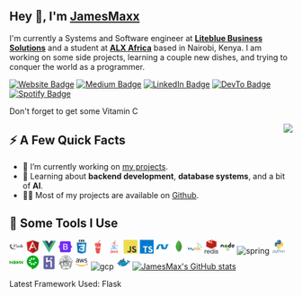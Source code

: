 <h2>Hey 👋, I'm <a href="https://stanleylim.me/">JamesMaxx</a></h2>
<p>I'm currently a Systems and Software engineer at <strong><a href="https://www.liteblue.co.ke/">Liteblue Business Solutions</a></strong> and a student at <strong><a href="https://alxafrica.com/">ALX Africa</a></strong> based in  Nairobi, Kenya. I am working on some side projects, learning a couple new dishes, and trying to conquer the world as a programmer.</p>
<p><a href="https://jamesmax.tech"><img src="https://img.shields.io/badge/-jamesmax.tech-4E69C8?style=flat-square&labelColor=4E69C8&logo=Firefox&link=https://jamesmax.tech" alt="Website Badge"></a> <a href="https://medium.com/@jamesmax"><img src="https://img.shields.io/badge/-@jamesmax-14c767?style=flat-square&labelColor=14c767&logo=Medium&link=https://medium.com/@jamesmax" alt="Medium Badge"></a> <a href="https://www.linkedin.com/in/jamesmax/"><img src="https://img.shields.io/badge/-@JamesMax-0077B5?style=flat-square&labelColor=0077B5&logo=LinkedIn&link=https://www.linkedin.com/in/jamesmax/" alt="LinkedIn Badge"></a> <a href="https://dev.to/JamesMaxx"><img src="https://img.shields.io/badge/-@JamesMaxx-0A0A0A?style=flat-square&labelColor=0A0A0A&logo=dev.to&link=https://dev.to/JamesMaxx" alt="DevTo Badge"></a> <a href="https://open.spotify.com/user/31zro2g6nzkzgraetuqf2i24lis4"><img src="https://img.shields.io/badge/-@JimmyMax-1ED760?style=flat-square&labelColor=fff&logo=Spotify&link=https://open.spotify.com/user/31zro2g6nzkzgraetuqf2i24lis4" alt="Spotify Badge"></a></p>
<p> Don't forget to get some Vitamin C </p>
<img align="right" src="https://media1.giphy.com/media/13HgwGsXF0aiGY/giphy.gif" />
<h2>⚡️ A Few Quick Facts</h2>
<ul>
<li>🔭 I’m currently working on <a href="https://github.com/JamesMaxx//My-Projects">my projects</a>.</li>
<li>🧐 Learning about <strong>backend development</strong>, <strong>database systems</strong>, and a bit of <strong>AI</strong>.</li>
<li>👨‍💻 Most of my projects are available on <a href="https://github.com/JamesMaxx">Github</a>.</li>
</ul>
<h2>🚀 Some Tools I Use</h2>
<p align="left">
<img src="https://raw.githubusercontent.com/devicons/devicon/master/icons/flask/flask-original-wordmark.svg" alt="react" width="25" height="25" />
<img src="https://raw.githubusercontent.com/devicons/devicon/master/icons/angularjs/angularjs-original.svg" alt="angular-js" width="25" height="25" />
<img src="https://raw.githubusercontent.com/devicons/devicon/master/icons/vuejs/vuejs-original.svg" alt="vue" width="25" height="25" />
<img src="https://raw.githubusercontent.com/devicons/devicon/master/icons/bootstrap/bootstrap-plain.svg" alt="bootstrap" width="25" height="25" />
<img src="https://raw.githubusercontent.com/devicons/devicon/master/icons/css3/css3-original-wordmark.svg" alt="css3" width="25" height="25" />
<img src="https://raw.githubusercontent.com/devicons/devicon/master/icons/gulp/gulp-plain.svg" alt="gulp" width="25" height="25" />
<img src="https://raw.githubusercontent.com/devicons/devicon/master/icons/java/java-original-wordmark.svg" alt="java" width="25" height="25" />
<img src="https://raw.githubusercontent.com/devicons/devicon/master/icons/javascript/javascript-original.svg" alt="javascript" width="25" height="25" />
<img src="https://raw.githubusercontent.com/devicons/devicon/master/icons/typescript/typescript-original.svg" alt="typescript" width="25" height="25" />
<img src="https://raw.githubusercontent.com/devicons/devicon/master/icons/dot-net/dot-net-original.svg" alt=".NET" width="25" height="25" />
<img src="https://raw.githubusercontent.com/devicons/devicon/master/icons/mongodb/mongodb-original.svg" alt="mongodb" width="25" height="25" />
<img src="https://raw.githubusercontent.com/devicons/devicon/master/icons/mysql/mysql-original-wordmark.svg" alt="mysql" width="25" height="25" />
<img src="https://raw.githubusercontent.com/devicons/devicon/master/icons/redis/redis-original-wordmark.svg" alt="redis" width="25" height="25" />
<img src="https://raw.githubusercontent.com/devicons/devicon/master/icons/nodejs/nodejs-original-wordmark.svg" alt="nodejs" width="25" height="25" />
<img src="https://www.vectorlogo.zone/logos/springio/springio-icon.svg" alt="spring" width="25" height="25" />
<img src="https://raw.githubusercontent.com/devicons/devicon/master/icons/python/python-original-wordmark.svg" alt="python" width="25" height="25" />
<img src="https://raw.githubusercontent.com/devicons/devicon/master/icons/nginx/nginx-original.svg" alt="nginx" width="25" height="25" />
<img src="https://raw.githubusercontent.com/devicons/devicon/master/icons/cucumber/cucumber-plain.svg" alt="cucumber" width="25" height="25" />
<img src="https://raw.githubusercontent.com/devicons/devicon/master/icons/heroku/heroku-plain.svg" alt="heroku" width="25" height="25" />
<img src="https://raw.githubusercontent.com/devicons/devicon/master/icons/travis/travis-plain.svg" alt="travis" width="25" height="25" />
<img src="https://raw.githubusercontent.com/github/explore/80688e429a7d4ef2fca1e82350fe8e3517d3494d/topics/aws/aws.png" alt="aws" width="25" height="25" />
<img src="https://www.vectorlogo.zone/logos/google_cloud/google_cloud-icon.svg" alt="gcp" width="25" height="25" />
<img src="https://raw.githubusercontent.com/devicons/devicon/master/icons/docker/docker-original.svg" alt="Docker" width="25" height="25" />
<img src

[![JamesMax's GitHub stats](https://github-readme-stats.vercel.app/api?username=JamesMaxx&show_icons=true&theme=radical)](https://github.com/JamesMaxx)

Latest Framework Used: Flask
